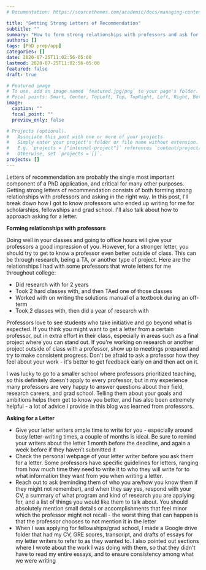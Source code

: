 ```yaml
---
# Documentation: https://sourcethemes.com/academic/docs/managing-content/

title: "Getting Strong Letters of Recommendation"
subtitle: ""
summary: "How to form strong relationships with professors and ask for a letter"
authors: []
tags: [PhD prep/app]
categories: []
date: 2020-07-25T11:02:56-05:00
lastmod: 2020-07-25T11:02:56-05:00
featured: false
draft: true

# Featured image
# To use, add an image named `featured.jpg/png` to your page's folder.
# Focal points: Smart, Center, TopLeft, Top, TopRight, Left, Right, BottomLeft, Bottom, BottomRight.
image:
  caption: ""
  focal_point: ""
  preview_only: false

# Projects (optional).
#   Associate this post with one or more of your projects.
#   Simply enter your project's folder or file name without extension.
#   E.g. `projects = ["internal-project"]` references `content/project/deep-learning/index.md`.
#   Otherwise, set `projects = []`.
projects: []
---
```


Letters of recommendation are probably the single most important component of a PhD application, and critical for many other purposes. Getting strong letters of recommendation consists of both forming strong relationships with professors and asking in the right way. In this post, I'll break down how I got to know professors who ended up writing for me for scholarships, fellowships and grad school. I'll also talk about how to approach asking for a letter.

**Forming relationships with professors**

Doing well in your classes and going to office hours will give your professors a good impression of you. However, for a stronger letter, you should try to get to know a professor even better outside of class. This can be through research, being a TA, or another type of project. Here are the relationships I had with some professors that wrote letters for me throughout college:

- Did research with for 2 years
- Took 2 hard classes with, and then TAed one of those classes
- Worked with on writing the solutions manual of a textbook during an off-term
- Took 2 classes with, then did a year of research with

Professors love to see students who take initiative and go beyond what is expected. If you think you might want to get a letter from a certain professor, put in extra effort in their class, especially in areas such as a final project where you can stand out. If you're working on research or another project outside of class with a professor, show up to meetings prepared and try to make consistent progress. Don't be afraid to ask a professor how they feel about your work - it's better to get feedback early on and then act on it.

I was lucky to go to a smaller school where professors prioritized teaching, so this definitely doesn't apply to every professor, but in my experience many professors are very happy to answer questions about their field, research careers, and grad school. Telling them about your goals and ambitions helps them get to know you better, and has also been extremely helpful - a lot of advice I provide in this blog was learned from professors.

**Asking for a Letter**

- Give your letter writers ample time to write for you - especially around busy letter-writing times, a couple of months is ideal. Be sure to remind your writers about the letter 1 month before the deadline, and again a week before if they haven’t submitted it
- Check the personal webpage of your letter writer before you ask them for a letter. Some professors have specific guidelines for letters, ranging from how much time they need to write it to who they will write for to what information they want from you when writing a letter.
- Reach out to ask (reminding them of who you are/how you know them if they might not remember), and when they say yes, respond with your CV, a summary of what program and kind of research you are applying for, and a list of things you would like them to talk about. You should absolutely mention small details or accomplishments that feel minor which the professor might not recall - the worst thing that can happen is that the professor chooses to not mention it in the letter
- When I was applying for fellowships/grad school, I made a Google drive folder that had my CV, GRE scores, transcript, and drafts of essays for my letter writers to refer to as they wanted to. I also pointed out sections where I wrote about the work I was doing with them, so that they didn't have to read my entire essays, and to ensure consistency among what we were writing